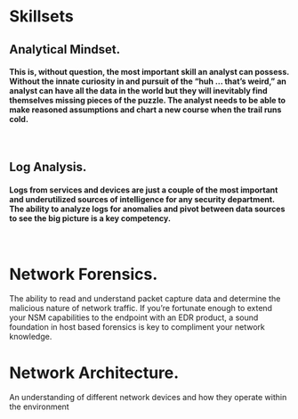  <h1>Skillsets</h1>
 
<h2>Analytical Mindset.</h2> <h4>This is, without question, the most important skill an analyst can 
possess. Without the innate curiosity in and pursuit of the “huh … that’s weird,” an analyst 
can have all the data in the world but they will inevitably find themselves missing pieces 
of the puzzle. The analyst needs to be able to make reasoned assumptions and chart a 
new course when the trail runs cold.</h4></br>
 <h2>Log Analysis.</h2> <h4>Logs from services and devices are just a couple of the most important 
and underutilized sources of intelligence for any security department. The ability to 
analyze logs for anomalies and pivot between data sources to see the big picture is a key 
competency.</h4></br>
 <h1>Network Forensics.</h1> The ability to read and understand packet capture data and 
determine the malicious nature of network traffic. If you’re fortunate enough to extend 
your NSM capabilities to the endpoint with an EDR product, a sound foundation in host 
based forensics is key to compliment your network knowledge.

 <h1>Network Architecture.</h1> An understanding of different network devices and how they 
operate within the environment
